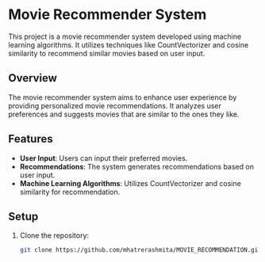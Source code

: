 # Movie Recommender System

This project is a movie recommender system developed using machine learning algorithms. It utilizes techniques like CountVectorizer and cosine similarity to recommend similar movies based on user input.

## Overview

The movie recommender system aims to enhance user experience by providing personalized movie recommendations. It analyzes user preferences and suggests movies that are similar to the ones they like.

## Features

- **User Input**: Users can input their preferred movies.
- **Recommendations**: The system generates recommendations based on user input.
- **Machine Learning Algorithms**: Utilizes CountVectorizer and cosine similarity for recommendation.

## Setup

1. Clone the repository:

   ```bash
   git clone https://github.com/mhatrerashmita/MOVIE_RECOMMENDATION.git
